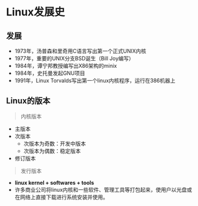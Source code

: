 # Linux发展史

## 发展 

- 1973年，汤普森和里奇用C语言写出第一个正式UNIX内核
- 1977年，重要的UNIX分支BSD诞生（Bill Joy编写）
- 1984年，谭宁邦教授编写出X86架构的minix
- 1984年，史托曼发起GNU项目
- 1991年，Linux Torvalds写出第一个linux内核程序，运行在386机器上  

## Linux的版本 

> 内核版本

- 主版本
- 次版本
    - 次版本为奇数：开发中版本  
    - 次版本为偶数：稳定版本  
- 修订版本
    
> 发行版本  

- **linux kernel + softwares + tools**  
- 许多商业公司将linux内核和一些软件、管理工具等打包起来，使用户以光盘或在网络上直接下载进行系统安装并使用。